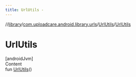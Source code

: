 ```yaml
---
title: UrlUtils -
---
```

//[library](../../index.md)/[com.uploadcare.android.library.urls](../index.md)/[UrlUtils](index.md)/[UrlUtils](-url-utils.md)



# UrlUtils  
[androidJvm]  
Content  
fun [UrlUtils](-url-utils.md)()  



